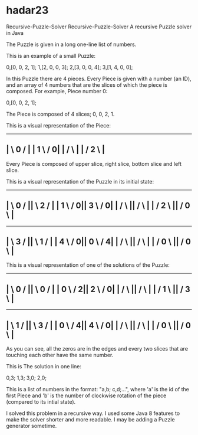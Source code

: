# hadar23
Recursive-Puzzle-Solver
Recursive-Puzzle-Solver
A recursive Puzzle solver in Java

The Puzzle is given in a long one-line list of numbers.

This is an example of a small Puzzle:

0,[0, 0, 2, 1]; 1,[2, 0, 0, 3]; 2,[3, 0, 0, 4]; 3,[1, 4, 0, 0];

In this Puzzle there are 4 pieces. Every Piece is given with a number (an ID), and an array of 4 numbers that are the slices of which the piece is composed. For example, Piece number 0:

0,[0, 0, 2, 1];

The Piece is composed of 4 slices; 0, 0, 2, 1.

This is a visual representation of the Piece:

-----------
|  \ 0 /  |
| 1 \ /  0|
|   / \   |
|  / 2 \  |
-----------
Every Piece is composed of upper slice, right slice, bottom slice and left slice.

This is a visual representation of the Puzzle in its initial state:

----------------------
|  \ 0 /  ||  \ 2 /  |
| 1 \ /  0|| 3 \ /  0|
|   / \   ||   / \   |
|  / 2 \  ||  / 0 \  |
----------------------
----------------------
|  \ 3 /  ||  \ 1 /  |
| 4 \ /  0|| 0 \ /  4|
|   / \   ||   / \   |
|  / 0 \  ||  / 0 \  |
----------------------
This is a visual representation of one of the solutions of the Puzzle:

----------------------
|  \ 0 /  ||  \ 0 /  |
| 0 \ /  2|| 2 \ /  0|
|   / \   ||   / \   |
|  / 1 \  ||  / 3 \  |
----------------------
----------------------
|  \ 1 /  ||  \ 3 /  |
| 0 \ /  4|| 4 \ /  0|
|   / \   ||   / \   |
|  / 0 \  ||  / 0 \  |
----------------------
As you can see, all the zeros are in the edges and every two slices that are touching each other have the same number.

This is The solution in one line:

0,3; 1,3; 3,0; 2,0;

This is a list of numbers in the format: "a,b; c,d;...", where 'a' is the id of the first Piece and 'b' is the number of clockwise rotation of the piece (compared to its intial state).

I solved this problem in a recursive way. I used some Java 8 features to make the solver shorter and more readable. I may be adding a Puzzle generator sometime.
